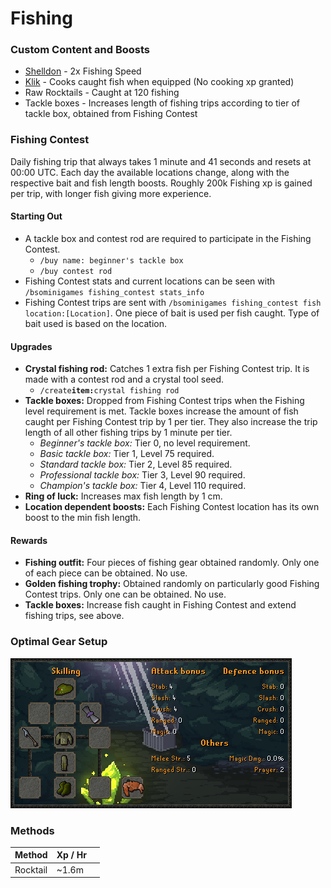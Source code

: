 # Fishing

### Custom Content and Boosts

* [Shelldon](https://bso-wiki.oldschool.gg/custom-items/pets) - 2x Fishing Speed
* [Klik](../custom-items/pets.md#miscellaneous-pets) - Cooks caught fish when equipped (No cooking xp granted)
* Raw Rocktails - Caught at 120 fishing
* Tackle boxes - Increases length of fishing trips according to tier of tackle box, obtained from Fishing Contest

### Fishing Contest

Daily fishing trip that always takes 1 minute and 41 seconds and resets at 00:00 UTC. Each day the available locations change, along with the respective bait and fish length boosts. Roughly 200k Fishing xp is gained per trip, with longer fish giving more experience.

#### Starting Out

* A tackle box and contest rod are required to participate in the Fishing Contest.
  * `/buy name: beginner's tackle box`
  * `/buy contest rod`
* Fishing Contest stats and current locations can be seen with `/bsominigames fishing_contest stats_info`
* Fishing Contest trips are sent with `/bsominigames fishing_contest fish location:[Location]`. One piece of bait is used per fish caught. Type of bait used is based on the location.

#### Upgrades

* **Crystal fishing rod:** Catches 1 extra fish per Fishing Contest trip. It is made with a contest rod and a crystal tool seed.
  * `/create`**`item:`**`crystal fishing rod`
* **Tackle boxes:** Dropped from Fishing Contest trips when the Fishing level requirement is met. Tackle boxes increase the amount of fish caught per Fishing Contest trip by 1 per tier. They also increase the trip length of all other fishing trips by 1 minute per tier.
  * _Beginner's tackle box:_ Tier 0, no level requirement.
  * _Basic tackle box:_ Tier 1, Level 75 required.
  * _Standard tackle box:_ Tier 2, Level 85 required.
  * _Professional tackle box:_ Tier 3, Level 90 required.
  * _Champion's tackle box:_ Tier 4, Level 110 required.
* **Ring of luck:** Increases max fish length by 1 cm.
* **Location dependent boosts:** Each Fishing Contest location has its own boost to the min fish length.

#### Rewards

* **Fishing outfit:** Four pieces of fishing gear obtained randomly. Only one of each piece can be obtained. No use.
* **Golden fishing trophy:** Obtained randomly on particularly good Fishing Contest trips. Only one can be obtained. No use.
* **Tackle boxes:** Increase fish caught in Fishing Contest and extend fishing trips, see above.

### Optimal Gear Setup

![](<../.gitbook/assets/image (11).png>)

### Methods

| Method   | Xp / Hr |   |
| -------- | ------- | - |
| Rocktail | \~1.6m  |   |

